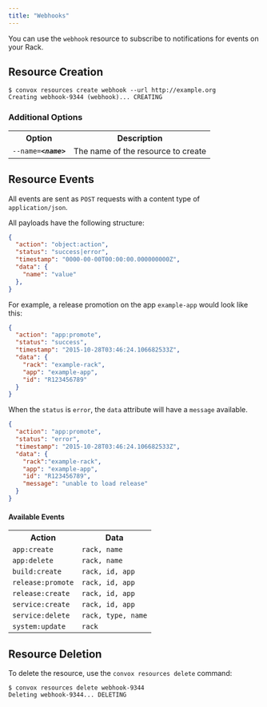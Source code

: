 ```yaml
---
title: "Webhooks"
---
```


You can use the `webhook` resource to subscribe to notifications for events on your Rack.

## Resource Creation

    $ convox resources create webhook --url http://example.org
    Creating webhook-9344 (webhook)... CREATING

### Additional Options

<table>
  <tr><th>Option</th><th>Description</th></tr>
  <tr><td><code>--name=<b><i>&lt;name&gt;</i></b></code></td><td>The name of the resource to create</td></tr>
</table>

## Resource Events

All events are sent as `POST` requests with a content type of `application/json`.

All payloads have the following structure:

```json
{
  "action": "object:action",
  "status": "success|error",
  "timestamp": "0000-00-00T00:00:00.000000000Z",
  "data": {
    "name": "value"
  },
}
```

For example, a release promotion on the app `example-app` would look like this:

```json
{
  "action": "app:promote",
  "status": "success",
  "timestamp": "2015-10-28T03:46:24.106682533Z",
  "data": {
    "rack": "example-rack",
    "app": "example-app",
    "id": "R123456789"
  }
}
```

When the `status` is `error`, the `data` attribute will have a `message` available.

```json
{
  "action": "app:promote",
  "status": "error",
  "timestamp": "2015-10-28T03:46:24.106682533Z",
  "data": {
    "rack":"example-rack",
    "app": "example-app",
    "id": "R123456789",
    "message": "unable to load release"
  }
}
```

#### Available Events

<table>
  <tr>
    <th>Action</th>
    <th>Data</th>
  </tr>

  <tr>
    <td><code>app:create</code></td>
    <td><code>rack, name</code></td>
  </tr>

  <tr>
    <td><code>app:delete</code></td>
    <td><code>rack, name</code></td>
  </tr>

  <tr>
    <td><code>build:create</code></td>
    <td><code>rack, id, app</code></td>
  </tr>

  <tr>
    <td><code>release:promote</code></td>
    <td><code>rack, id, app</code></td>
  </tr>

  <tr>
    <td><code>release:create</code></td>
    <td><code>rack, id, app</code></td>
  </tr>

  <tr>
    <td><code>service:create</code></td>
    <td><code>rack, id, app</code></td>
  </tr>

  <tr>
    <td><code>service:delete</code></td>
    <td><code>rack, type, name</code></td>
  </tr>

  <tr>
    <td><code>system:update</code></td>
    <td><code>rack</code></td>
  </tr>
</table>

## Resource Deletion

To delete the resource, use the `convox resources delete` command:

    $ convox resources delete webhook-9344
    Deleting webhook-9344... DELETING
